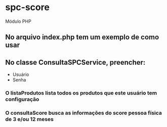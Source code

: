 # spc-score
Módulo PHP

## No arquivo index.php tem um exemplo de como usar

## No classe ConsultaSPCService, preencher:
- Usuário
- Senha

### O listaProdutos lista todos os produtos que este usuário tem configuração

### O consultaScore busca as informações do score pessoa física de 3 e/ou 12 meses